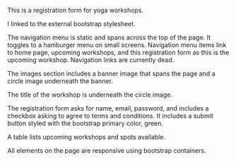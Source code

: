 This is a registration form for yoga workshops.

<!-- <head> -->
I linked to the external bootstrap stylesheet.

<!-- <body> -->
The navigation menu is static and spans across the top of the page. It toggles to a hamburger menu on small screens.
Navigation menu items link to home page, upcoming workshops, and this registration form as this is the upcoming workshop.
Navigation links are currently dead.

The images section includes a banner image that spans the page and a circle image underneath the banner.

The title of the workshop is underneath the circle image.

The registration form asks for name, email, password, and includes a checkbox asking to agree to terms and conditions. It includes a submit button styled with the bootstrap primary color, green.

A table lists upcoming workshops and spots available. 

All elements on the page are responsive using bootstrap containers.